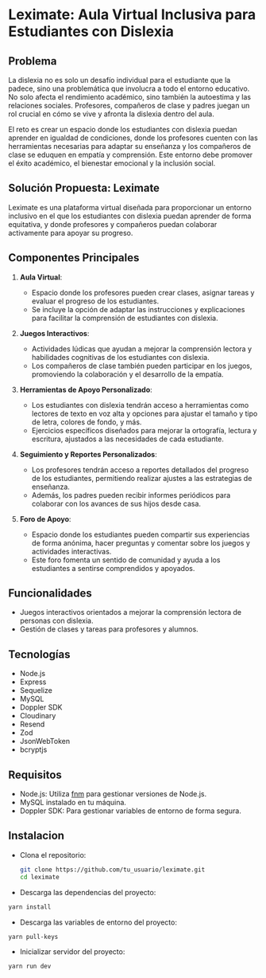 # Leximate: Aula Virtual Inclusiva para Estudiantes con Dislexia

## Problema

La dislexia no es solo un desafío individual para el estudiante que la padece,
sino una problemática que involucra a todo el entorno educativo. No solo afecta
el rendimiento académico, sino también la autoestima y las relaciones sociales.
Profesores, compañeros de clase y padres juegan un rol crucial en cómo se vive y
afronta la dislexia dentro del aula.

El reto es crear un espacio donde los estudiantes con dislexia puedan aprender
en igualdad de condiciones, donde los profesores cuenten con las herramientas
necesarias para adaptar su enseñanza y los compañeros de clase se eduquen en
empatía y comprensión. Este entorno debe promover el éxito académico, el
bienestar emocional y la inclusión social.

## Solución Propuesta: Leximate

Leximate es una plataforma virtual diseñada para proporcionar un entorno
inclusivo en el que los estudiantes con dislexia puedan aprender de forma
equitativa, y donde profesores y compañeros puedan colaborar activamente para
apoyar su progreso.

## Componentes Principales

1. **Aula Virtual**:

   - Espacio donde los profesores pueden crear clases, asignar tareas y evaluar
     el progreso de los estudiantes.
   - Se incluye la opción de adaptar las instrucciones y explicaciones para
     facilitar la comprensión de estudiantes con dislexia.

2. **Juegos Interactivos**:

   - Actividades lúdicas que ayudan a mejorar la comprensión lectora y
     habilidades cognitivas de los estudiantes con dislexia.
   - Los compañeros de clase también pueden participar en los juegos,
     promoviendo la colaboración y el desarrollo de la empatía.

3. **Herramientas de Apoyo Personalizado**:

   - Los estudiantes con dislexia tendrán acceso a herramientas como lectores de
     texto en voz alta y opciones para ajustar el tamaño y tipo de letra,
     colores de fondo, y más.
   - Ejercicios específicos diseñados para mejorar la ortografía, lectura y
     escritura, ajustados a las necesidades de cada estudiante.

4. **Seguimiento y Reportes Personalizados**:

   - Los profesores tendrán acceso a reportes detallados del progreso de los
     estudiantes, permitiendo realizar ajustes a las estrategias de enseñanza.
   - Además, los padres pueden recibir informes periódicos para colaborar con
     los avances de sus hijos desde casa.

5. **Foro de Apoyo**:
   - Espacio donde los estudiantes pueden compartir sus experiencias de forma
     anónima, hacer preguntas y comentar sobre los juegos y actividades
     interactivas.
   - Este foro fomenta un sentido de comunidad y ayuda a los estudiantes a
     sentirse comprendidos y apoyados.

## Funcionalidades

- Juegos interactivos orientados a mejorar la comprensión lectora de personas
  con dislexia.
- Gestión de clases y tareas para profesores y alumnos.

## Tecnologías

- Node.js
- Express
- Sequelize
- MySQL
- Doppler SDK
- Cloudinary
- Resend
- Zod
- JsonWebToken
- bcryptjs

## Requisitos

- Node.js: Utiliza [fnm](https://github.com/Schniz/fnm) para gestionar versiones
  de Node.js.
- MySQL instalado en tu máquina.
- Doppler SDK: Para gestionar variables de entorno de forma segura.

## Instalacion

- Clona el repositorio:

  ```bash
  git clone https://github.com/tu_usuario/leximate.git
  cd leximate
  ```

- Descarga las dependencias del proyecto:

```bash
yarn install
```

- Descarga las variables de entorno del proyecto:

```bash
yarn pull-keys
```

- Inicializar servidor del proyecto:

```bash
yarn run dev
```
